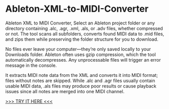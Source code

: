 # Ableton-XML-to-MIDI-Converter
Ableton XML to MIDI Converter, Select an Ableton project folder or any directory containing .alc, .agr, .xml, .als, or .adv files, whether compressed or not. The tool scans all subfolders, converts found MIDI data to .mid files, and zips them while preserving the folder structure for you to download.  

No files ever leave your computer—they’re only saved locally to your Downloads folder. Ableton often uses gzip compression, which the tool automatically decompresses. Any unprocessable files will trigger an error message in the console.  

It extracts MIDI note data from the XML and converts it into MIDI format; files without notes are skipped. While .alc and .agr files usually contain usable MIDI data, .als files may produce poor results or cause playback issues since all notes are merged into one MIDI channel.  

[>>> TRY IT HERE <<<](https://bartbral.github.io/Ableton-XML-to-MIDI-Converter)
